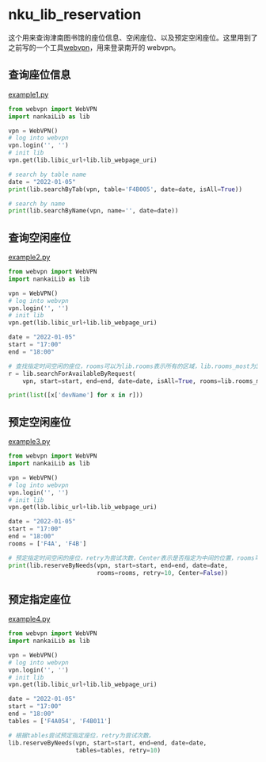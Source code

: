 # nku_lib_reservation

这个用来查询津南图书馆的座位信息、空闲座位、以及预定空闲座位。这里用到了之前写的一个工具[webvpn](https://github.com/liyue983/nankai-webvpn)，用来登录南开的 webvpn。

## 查询座位信息

[example1.py](example1.py)

```python
from webvpn import WebVPN
import nankaiLib as lib

vpn = WebVPN()
# log into webvpn
vpn.login('', '')
# init lib
vpn.get(lib.libic_url+lib.lib_webpage_uri)

# search by table name
date = "2022-01-05"
print(lib.searchByTab(vpn, table='F4B005', date=date, isAll=True))

# search by name
print(lib.searchByName(vpn, name='', date=date))

```

## 查询空闲座位

[example2.py](example2.py)

```python
from webvpn import WebVPN
import nankaiLib as lib

vpn = WebVPN()
# log into webvpn
vpn.login('', '')
# init lib
vpn.get(lib.libic_url+lib.lib_webpage_uri)

date = "2022-01-05"
start = "17:00"
end = "18:00"

# 查找指定时间空闲的座位，rooms可以为lib.rooms表示所有的区域，lib.rooms_most为3楼和4楼，或者自定义区域，比如rooms=['F4A','F4B']
r = lib.searchForAvailableByRequest(
    vpn, start=start, end=end, date=date, isAll=True, rooms=lib.rooms_most)

print(list([x['devName'] for x in r]))

```

## 预定空闲座位

[example3.py](eaxmple3.py)

```python
from webvpn import WebVPN
import nankaiLib as lib

vpn = WebVPN()
# log into webvpn
vpn.login('', '')
# init lib
vpn.get(lib.libic_url+lib.lib_webpage_uri)

date = "2022-01-05"
start = "17:00"
end = "18:00"
rooms = ['F4A', 'F4B']

# 预定指定时间空闲的座位，retry为尝试次数，Center表示是否指定为中间的位置，rooms可以为lib.rooms表示所有的区域，lib。rooms_most为3楼和4楼，或者自定义区域，比如rooms=['F4A','F4B']
print(lib.reserveByNeeds(vpn, start=start, end=end, date=date,
                         rooms=rooms, retry=10, Center=False))

```

## 预定指定座位

[example4.py](eaxmple4.py)

```python
from webvpn import WebVPN
import nankaiLib as lib

vpn = WebVPN()
# log into webvpn
vpn.login('', '')
# init lib
vpn.get(lib.libic_url+lib.lib_webpage_uri)

date = "2022-01-05"
start = "17:00"
end = "18:00"
tables = ['F4A054', 'F4B011']

# 根据tables尝试预定指定座位，retry为尝试次数。
lib.reserveByNeeds(vpn, start=start, end=end, date=date,
                   tables=tables, retry=10)


```
